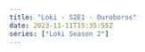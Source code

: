```yaml
---
title: "Loki - S2E1 - Ouroboros"
date: 2023-11-11T15:35:55Z
series: ["Loki Season 2"]
---
```



<mux-player stream-type="on-demand"
  src="https://kp3d-my.sharepoint.com/personal/ryoo_kp3d_onmicrosoft_com/_layouts/15/download.aspx?share=EWp8KOh__etPrRb9d9uQu2ABZVMT8vogNZD16iI2o50NNA" prefer-playback="mse" controls>
  </mux-player>
  
  
  <script src="https://cdn.jsdelivr.net/npm/@mux/mux-player"></script>
  
 <script type="application/ld+json">
 {
  "@context": "https://schema.org/",
  "@type": "VideoObject",
  "name": "Loki - S2E1 - Ouroboros",
  "contentUrl": "https://stream.mux.com/mp027dR5NvD7WreGep21GDDtXvRlsXdjdpdlqT01g00bmM.m3u8",
  "thumbnailUrl": "https://www.themoviedb.org/t/p/original/bGn7dGysvut3RzbwcTupisAYElN.jpg?width=314&fit_mode=preserve&time=25",
  "uploadDate": "2023-11-11T15:35:55Z",
}

</script>
